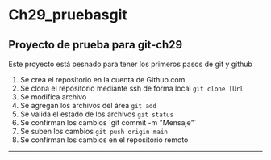 # Ch29_pruebasgit
## Proyecto de prueba para git-ch29

Este proyecto está pesnado para tener los primeros pasos de git y github

1. Se crea el repositorio en la cuenta de Github.com
2. Se clona el repositorio mediante ssh de forma local `git clone [Url`
3. Se modifica archivo
4. Se agregan los archivos del área `git add`
5. Se valida el estado de los archivos `git status`
6. Se confirman los cambios ´git commit -m "Mensaje"´
7. Se suben los cambios `git push origin main`
8. Se confirman los cambios en el repositorio remoto



---
